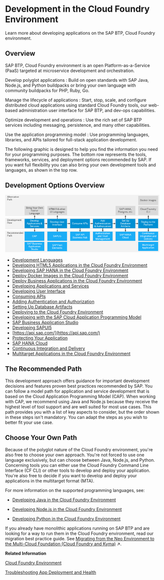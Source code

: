 <!-- loio40a8f8f6f1724e0ca0fd2a8777f45504 -->

# Development in the Cloud Foundry Environment

Learn more about developing applications on the SAP BTP, Cloud Foundry environment.



<a name="loio40a8f8f6f1724e0ca0fd2a8777f45504__section_jms_z5d_53b"/>

## Overview

SAP BTP, Cloud Foundry environment is an open Platform-as-a-Service \(PaaS\) targeted at microservice development and orchestration.

  Develop polyglot applications 
 :   Build on open standards with SAP Java, Node.js, and Python buildpacks or bring your own language with community buildpacks for PHP, Ruby, Go.

   Manage the lifecycle of applications 
 :   Start, stop, scale, and configure distributed cloud applications using standard Cloud Foundry tools, our web-based administration user interface for SAP BTP, and dev-ops capabilities.

   Optimize development and operations 
 :   Use the rich set of SAP BTP services including messaging, persistence, and many other capabilities.

   Use the application programming model 
 :   Use programming languages, libraries, and APIs tailored for full-stack application development.

 

The following graphic is designed to help you find the information you need for your programming purposes. The bottom row represents the tools, frameworks, services, and deployment options recommended by SAP. If you want full flexibility you can also bring your own development tools and languages, as shown in the top row.



<a name="loio40a8f8f6f1724e0ca0fd2a8777f45504__section_wqt_z5l_tnb"/>

## Development Options Overview

![](images/Image_Map_Development_Options_Overview_d716bab.png)

-   [Development Languages](development-languages-2d0ff22.md)
-   [Developing HTML5 Applications in the Cloud Foundry Environment](developing-html5-applications-in-the-cloud-foundry-environment-11d77aa.md)
-   [Developing SAP HANA in the Cloud Foundry Environment](developing-sap-hana-in-the-cloud-foundry-environment-14224d7.md#loio14224d75f6c64b499d189e3ebd131ec2)
-   [Deploy Docker Images in the Cloud Foundry Environment](deploy-docker-images-in-the-cloud-foundry-environment-c190ad6.md)
-   [Deploy Business Applications in the Cloud Foundry Environment](deploy-business-applications-in-the-cloud-foundry-environment-4946ea5.md)
-   [Developing Applications and Services](developing-applications-and-services-68e2ece.md)
-   [Developing User Interface](developing-user-interface-a6ea5f0.md)
-   [Consuming APIs](consuming-apis-d4cae3e.md)
-   [Adding Authentication and Authorization](adding-authentication-and-authorization-419ae2e.md)
-   [Setting Up Database Artifacts](setting-up-database-artifacts-3cd6954.md)
-   [Deploying to the Cloud Foundry Environment](deploying-to-the-cloud-foundry-environment-2a21055.md)
-   [Developing with the SAP Cloud Application Programming Model](developing-with-the-sap-cloud-application-programming-model-00823f9.md)
-   [SAP Business Application Studio](sap-business-application-studio-c736960.md)
-   [Developing SAPUI5](developing-sapui5-839cb81.md)
-   [https://api.sap.com/](https://api.sap.com/)
-   [Protecting Your Application](protecting-your-application-7c5c565.md)
-   [SAP HANA Cloud](developing-sap-hana-in-the-cloud-foundry-environment-14224d7.md#loioa697b1b1b5ad4b598378ff0fa091fa35)
-   [Continuous Integration and Delivery](continuous-integration-and-delivery-fdead30.md#loiofdead30953d24c0ca75768e2c3bcdd2c)
-   [Multitarget Applications in the Cloud Foundry Environment](multitarget-applications-in-the-cloud-foundry-environment-d04fc0e.md)



<a name="loio40a8f8f6f1724e0ca0fd2a8777f45504__section_ifw_4vl_tnb"/>

## The Recommended Path

This development approach offers guidance for important development decisions and features proven best practices recommended by SAP. You can follow a model path for application and service development that is based on the Cloud Application Programming Model \(CAP\). When working with CAP, we recommend using Java and Node.js because they receive the highest level of tool support and are well suited for most use cases. This path provides you with a list of key aspects to consider, but the order shown in these steps isn't mandatory. You can adapt the steps as you wish to better fit your use case.



<a name="loio40a8f8f6f1724e0ca0fd2a8777f45504__section_skx_qfs_4nb"/>

## Choose Your Own Path

Because of the polyglot nature of the Cloud Foundry environment, you're also free to choose your own approach. You're not forced to use one language exclusively, but can choose between Java, Node.js, and Python. Concerning tools you can either use the Cloud Foundry Command Line Interface \(CF CLI\) or other tools to develop and deploy your application. You're also free to decide if you want to develop and deploy your applications in the multitarget format \(MTA\).

For more information on the supported programming languages, see:

-   [Developing Java in the Cloud Foundry Environment](developing-java-in-the-cloud-foundry-environment-a3f9006.md)

-   [Developing Node.js in the Cloud Foundry Environment](developing-node-js-in-the-cloud-foundry-environment-3a7a0be.md)

-   [Developing Python in the Cloud Foundry Environment](developing-python-in-the-cloud-foundry-environment-acf8f49.md)




If you already have monolithic applications running on SAP BTP and are looking for a way to run them in the Cloud Foundry environment, read our migration best practice guide. See [Migrating from the Neo Environment to the Multi-Cloud Foundation (Cloud Foundry and Kyma)](https://help.sap.com/viewer/b017fc4f944e4eb5b31501b3d1b6a1f0/Cloud/en-US/aae4e0ae1cdf434b908c3c8cf3ea942a.html "Learn why and how to migrate your scenarios on SAP Business Technology Platform (SAP BTP) from the Neo environment to the multi-cloud foundation.") :arrow_upper_right:.

**Related Information**  


[Cloud Foundry Environment](../10-concepts/cloud-foundry-environment-9c7092c.md#loio9c7092c7b7ae4d49bc8ae35fdd0e0b18 "The Cloud Foundry environment allows you to create polyglot cloud applications in Cloud Foundry. It contains the SAP BTP, Cloud Foundry runtime service, which is based on the open-source application platform managed by the Cloud Foundry Foundation.")

[Troubleshooting App Deployment and Health](https://docs.cloudfoundry.org/devguide/deploy-apps/troubleshoot-app-health.html)



